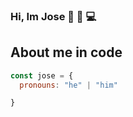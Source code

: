 ### Hi, Im Jose 👋 👨‍ 💻

## About me in code

```js
const jose = {
  pronouns: "he" | "him"

}
```


<!--
**josefernando1986/josefernando1986** is a ✨ _special_ ✨ repository because its `README.md` (this file) appears on your GitHub profile.

Here are some ideas to get you started:

- 🔭 I’m currently working on ...
- 🌱 I’m currently learning ...
- 👯 I’m looking to collaborate on ...
- 🤔 I’m looking for help with ...
- 💬 Ask me about ...
- 📫 How to reach me: ...
- 😄 Pronouns: ...
- ⚡ Fun fact: ...
-->

